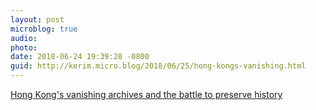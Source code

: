 ```yaml
---
layout: post
microblog: true
audio: 
photo: 
date: 2018-06-24 19:39:28 -0800
guid: http://kerim.micro.blog/2018/06/25/hong-kongs-vanishing.html
---
```

[Hong Kong's vanishing archives and the battle to preserve history](https://www.google.com/amp/mobile.reuters.com/article/amp/idUSKCN1BH0OY) 
